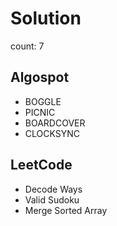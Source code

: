 # Solution
count: 7


## Algospot
<ul>
  <li>BOGGLE</li>
  <li>PICNIC</li>
  <li>BOARDCOVER</li>
  <li>CLOCKSYNC</li>
</ul>

## LeetCode
<ul>
  <li>Decode Ways</li>
  <li>Valid Sudoku</li>
  <li>Merge Sorted Array</li>
</ul>
